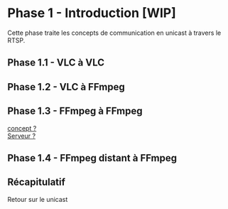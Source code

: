 # Phase 1 - Introduction [WIP]
Cette phase traite les concepts de communication en unicast à travers le RTSP.

## Phase 1.1 - VLC à VLC

## Phase 1.2 - VLC à FFmpeg

## Phase 1.3 - FFmpeg à FFmpeg
[concept ?](https://stackoverflow.com/questions/26999595/what-steps-are-needed-to-stream-rtsp-from-ffmpeg)\
[Serveur ?](https://github.com/bluenviron/mediamtx)
## Phase 1.4 - FFmpeg distant à FFmpeg

## Récapitulatif
Retour sur le unicast